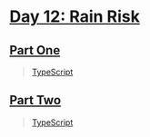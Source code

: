 # [Day 12: Rain Risk](https://adventofcode.com/2020/day/12)

## [Part One](https://adventofcode.com/2020/day/12#part1)

> [TypeScript](/solutions/typescript/2020/12/src/p1.ts)

## [Part Two](https://adventofcode.com/2020/day/12#part2)

> [TypeScript](/solutions/typescript/2020/12/src/p2.ts)
